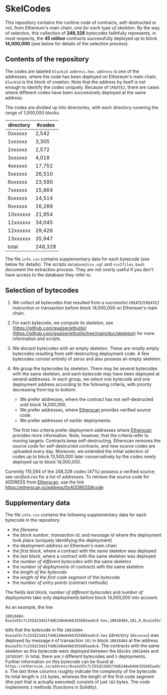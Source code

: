 # SkelCodes

This repository contains the runtime code of contracts, self-destructed or not,
from Ethereum's main chain, *one for each type of skeleton*. By the way of
selection, this collection of **248,328** bytecodes faithfully represents, in
most respects, the **45 million** contracts successfully deployed up to
block **14,000,000** (see below for details of the selection process).

## Contents of the repository

The codes are labeled `blockid-address.hex`. `address` is one of the addresses,
where the code has been deployed on Ethereum's main chain, `blockid` is the
block of creation.  Note that the address by itself is not enough to identify
the codes uniquely.  Because of `CREATE2`, there are cases where different
codes have been successively deployed at the same address.

The codes are divided up into directories, with each directory covering the
range of 1,000,000 blocks.

| directory |    #codes  |
| --------- | ---------- |
|  0xxxxxx  |     2,542  |
|  1xxxxxx  |     3,305  |
|  2xxxxxx  |     2,572  |
|  3xxxxxx  |     4,018  |
|  4xxxxxx  |    17,752  |
|  5xxxxxx  |    26,510  |
|  6xxxxxx  |    23,590  |
|  7xxxxxx  |    15,864  |
|  8xxxxxx  |    14,514  |
|  9xxxxxx  |    16,289  |
| 10xxxxxx  |    21,954  |
| 11xxxxxx  |    34,045  |
| 12xxxxxx  |    29,426  |
| 13xxxxxx  |    35,947  |
| total     |   248,328  |

The file `info.csv` contains supplementary data for each bytecode (see below
for details).  The scripts `database2csv.sql` and `csv2files.bash`
document the extraction process. They are not overly useful if you don't have
access to the database they refer to.

## Selection of bytecodes

1. We collect all bytecodes that resulted from a successful `CREATE`/`CREATE2`
   instruction or transaction before block 14,000,000 on Ethereum's main chain.

2. For each bytecode, we compute its skeleton, see
   [https://github.com/gsalzer/ethutils](https://github.com/gsalzer/ethutils/tree/main/doc/skeleton)
   for more information and scripts.

3. We discard bytecodes with an empty skeleton.
   These are mostly empty bytecodes resulting from self-destructing deployment code.
   A few bytecodes consist entirely of zeros and also possess an empty skeleton.

3. We group the bytecodes by skeleton. There may be several bytecodes
   with the same skeleton, and each bytecode may have been deployed at several
   addresses. In each group, we select one bytecode and one deployment address
   according to the following criteria, with priority decreasing from top to bottom.

    - We prefer addresses, where the contract has not self-destructed until block 14,000,000.
    - We prefer addresses, where [Etherscan](https://etherscan.io) provides verified source code.
    - We prefer addresses of earlier deployments.

   The first two criteria prefer deployment addresses where
[Etherscan](https://etherscan.io) provides more information. Note, however,
that the criteria refer to moving targets: Contracts keep self-destructing,
Etherscan removes the source code for self-destructed contracts, and new source
codes are uploaded every day. Moreover, we extended the initial selection of
codes up to block 13,500,000 later conservatively by the codes newly deployed
up to block 14,000,000.

Currently 115,594 of the 248,328 codes (47%) possess a verified source; see *verified.csv* for a list of addresses. To retrieve the source code for ADDRESS from [Etherscan](https://etherscan.io), use the link
    https://etherscan.io/address/0xADDRESS#code

## Supplementary data

The file `info.csv` contains the following supplementary data for each bytecode
in the repository:

   - the *filename*
   - the *block number*, *transaction id*, and *message id* where the deployment took place
     (uniquely identifying the deployment)
   - the deployment *address* on Ethereum's main chain
   - the *first block*, where a contract with the same skeleton was deployed
   - the *last block*, where a contract with the same skeleton was deployed
   - the *number of different bytecodes* with the same skeleton
   - the *number of deployments* of contracts with the same skeleton
   - the *length of the bytecode*
   - the *length of the first code segment* of the bytecode
   - the *number of entry points* (contract methods)

The fields *last block*, *number of different bytecodes* and *number of deployments* take only
deployments before block 14,000,000 into account.

 As an example, the line
```
10018484-0xa1e55c7c255d23dd1fdd6248e64b6355685ae8c8.hex,10018484,181,0,0xa1e55c7c255d23dd1fdd6248e64b6355685ae8c8,10018484,10785507,3,5,235,182,3
```
tells that the bytecode in file
`10018484-0xa1e55c7c255d23dd1fdd6248e64b6355685ae8c8.hex` (directory
`10xxxxxx`) was deployed by message `0` of transaction `181` in block `10018484`
at the address `0xa1e55c7c255d23dd1fdd6248e64b6355685ae8c8`. The contracts with
the same skeleton as this bytecode were deployed between the
blocks `10018484` and `10785507`. In total, there are `3` different bytecodes
and `5` deployments. Further information on this bytecode can be found at
`https://etherscan.io/address/0xa1e55c7c255d23dd1fdd6248e64b6355685ae8c8`.
The last three columns roughly indicate the complexity of the bytecode:
Its total length is `235` bytes, whereas the length of the first code segment (the part that is actually executed) consists of just `182` bytes.
The code implements `3` methods (functions in Solidity).
